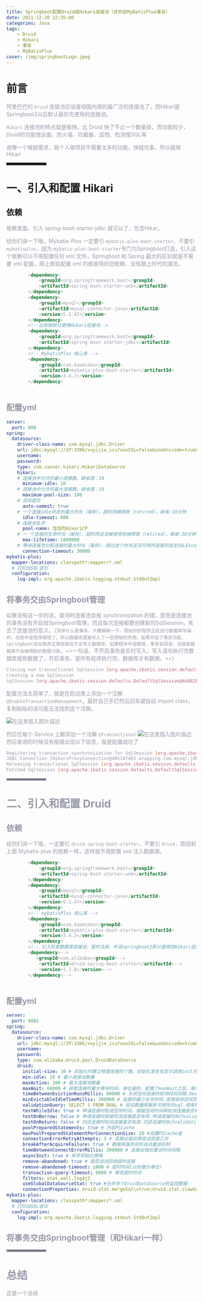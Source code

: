 ```yaml
---
title: Springboot配置Druid或Hikari连接池（并开启MyBatisPlus事务）
date: 2021-12-20 22:35:00
categories: Java
tags:
    - Druid
    - Hikari
    - 事务
    - MyBatisPlus
cover: /img/springbootLogo.jpeg
---
```

# 前言

<font color=#999AAA >阿里巴巴的 `Druid` 连接池应该是咱国内用的最广泛的连接池了，而Hikari是Springboot2以后默认最优先使用的连接池。</font>

<font color=#999AAA > `Hikari` 连接池的特点就是极快，比 Druid 快了不止一个数量级，而功能较少，Druid的功能很全面，防火墙、拦截器、监控、检测慢SQL等</font>

<font color=#999AAA >选哪一个根据需求，我个人做项目不需要太多的功能，快就完事，所以我用 Hikari</font>

<hr style=" border:solid; width:100px; height:1px;" color=#000000 size=1">


# 一、引入和配置 Hikari
##  依赖



<font color=#999AAA >依赖里面，引入 spring-boot-starter-jdbc 就可以了，包含Hikar。

<font color=#999AAA >给你们讲一下哦，Mybatis-Plus 一定要引 `mybatis-plus-boot-starter`，不要引 `mybatisplus`，因为 `mybatis-plus-boot-starter`专门为Springboot打造，引入这个依赖可以不用配置任何 xml 文件，Springboot 和 Spring 最大的区别就是不需要 xml 配置，网上那些配置 xml 的都是用的旧依赖，没有跟上时代的潮流。

```xml
		<dependency>
            <groupId>org.springframework.boot</groupId>
            <artifactId>spring-boot-starter-web</artifactId>
        </dependency>
        <dependency>
            <groupId>mysql</groupId>
            <artifactId>mysql-connector-java</artifactId>
            <version>5.1.47</version>
        </dependency>
        <!--此依赖默认使用Hikari连接池-->
        <dependency>
            <groupId>org.springframework.boot</groupId>
            <artifactId>spring-boot-starter-jdbc</artifactId>
        </dependency>
        <!-- MybatisPlus 核心库 -->
        <dependency>
            <groupId>com.baomidou</groupId>
            <artifactId>mybatis-plus-boot-starter</artifactId>
            <version>3.4.2</version>
        </dependency>
		
```


##  配置yml

```yaml
server:
  port: 808
spring:
  datasource:
    driver-class-name: com.mysql.jdbc.Driver
    url: jdbc:mysql://IP:3306/xuyijie_icu?useSSL=false&useUnicode=true&characterEncoding=UTF-8
    username:
    password:
    type: com.zaxxer.hikari.HikariDataSource
    hikari:
    # 连接池中允许的最小连接数。缺省值：10
      minimum-idle: 10
    # 连接池中允许的最大连接数。缺省值：10
      maximum-pool-size: 100
    # 自动提交
      auto-commit: true
    # 一个连接idle状态的最大时长（毫秒），超时则被释放（retired），缺省:10分钟
      idle-timeout: 600
    # 连接池名字
      pool-name: 泡泡的HikariCP
    # 一 个连接的生命时长（毫秒），超时而且没被使用则被释放（retired），缺省:30分钟，建议设置比数据库超时时长少30秒
      max-lifetime: 1800000
    # 等待连接池分配连接的最大时长（毫秒），超过这个时长还没可用的连接则发生SQLException， 缺省:30秒
      connection-timeout: 30000    
mybatis-plus:
  mapper-locations: classpath*:mapper/*.xml
  # 打印出SQL语句
  configuration:
    log-impl: org.apache.ibatis.logging.stdout.StdOutImpl
```

## 将事务交由Springboot管理

<font color=#999AAA >如果没有这一步的话，查询时连接池会报 synchronization 的错，意思是连接池的事务没有开启给Springboot管理，而且每次连接都要创建新的SqlSession，失去了连接池的意义。（`具体什么是事务，大概解释一下，假如你的程序正在进行数据库写操作，但是中途程序报错了，所以数据库里被写入了一些残缺的东西，如果开启了事务功能，springboot会在程序正常结束后才会写入数据库，如果程序中途报错，事务会回滚，也就是数据库不会被残缺的数据污染`，==一句话，不开启事务是实时写入，写入语句执行完数据库就有数据了，开启事务，是所有程序执行完，数据库才有数据。==）

```bash
Closing non transactional SqlSession [org.apache.ibatis.session.defaults.DefaultSqlSession@6d8811ab]
Creating a new SqlSession
SqlSession [org.apache.ibatis.session.defaults.DefaultSqlSession@4dd82b9a] was not registered for synchronization because synchronization is not active
```

<font color=#999AAA >配置方法太简单了，就是在启动类上添加一个注解 `@EnableTransactionManagement`，最好自己手打然后回车键自动 import class，复制粘贴的话可能无法找到这个注解。

![在这里插入图片描述](https://img-blog.csdnimg.cn/3083c337c466404b8fb638559d5a567b.png?x-oss-process=image/watermark,type_d3F5LXplbmhlaQ,shadow_50,text_Q1NETiBA57mB5Y2O5bC95aS05ruh5piv5q6H,size_20,color_FFFFFF,t_70,g_se,x_16)

<font color=#999AAA >然后在每个 Service 上都添加一个注解 `@Transactional`
![在这里插入图片描述](https://img-blog.csdnimg.cn/2ad1344ad981465387f1de32fe2cd31b.png?x-oss-process=image/watermark,type_d3F5LXplbmhlaQ,shadow_50,text_Q1NETiBA57mB5Y2O5bC95aS05ruh5piv5q6H,size_19,color_FFFFFF,t_70,g_se,x_16)
<font color=#999AAA >然后查询的时候没有报错出现以下信息，就是配置成功了

```bash
Registering transaction synchronization for SqlSession [org.apache.ibatis.session.defaults.DefaultSqlSession@3c34c1ee]
JDBC Connection [HikariProxyConnection@405147465 wrapping com.mysql.jdbc.JDBC4Connection@7e6e118a] will be managed by Spring
Releasing transactional SqlSession [org.apache.ibatis.session.defaults.DefaultSqlSession@3c34c1ee]
Fetched SqlSession [org.apache.ibatis.session.defaults.DefaultSqlSession@3c34c1ee] from current transactio
```


<hr style=" border:solid; width:100px; height:1px;" color=#000000 size=1">


# 二、引入和配置 Druid
## 依赖

<font color=#999AAA >给你们讲一下哦，一定要引 `druid-spring-boot-starter`，不要引 `druid`，原因和上面 Mybatis-plus 的依赖一样，这样就不用配置 xml 注入数据源。

```xml
		<dependency>
            <groupId>org.springframework.boot</groupId>
            <artifactId>spring-boot-starter-web</artifactId>
        </dependency>
        <dependency>
            <groupId>mysql</groupId>
            <artifactId>mysql-connector-java</artifactId>
            <version>5.1.47</version>
        </dependency>
        <!-- mybatisPlus 核心库 -->
        <dependency>
            <groupId>com.baomidou</groupId>
            <artifactId>mybatis-plus-boot-starter</artifactId>
            <version>3.4.2</version>
        </dependency>
        <!-- 引入阿里数据库连接池，暂时注掉，听说springboot2默认使用的Hikari连接池最快 -->
        <dependency>-->
           <groupId>com.alibaba</groupId>-->
            <artifactId>druid-spring-boot-starter</artifactId>-->
            <version>1.2.8</version>-->
        </dependency>-->
		
```


## 配置yml


```yaml
server:
  port: 8081
spring:
  datasource:
    driver-class-name: com.mysql.jdbc.Driver
    url: jdbc:mysql://IP:3306/xuyijie_icu?useSSL=false&useUnicode=true&characterEncoding=UTF-8
    username:
    password:
    type: com.alibaba.druid.pool.DruidDataSource
    druid:
      initial-size: 10 # 初始化时建立物理连接的个数。初始化发生在显示调用init方法，或者第一次getConnection时
      min-idle: 10 # 最小连接池数量
      maxActive: 200 # 最大连接池数量
      maxWait: 60000 # 获取连接时最大等待时间，单位毫秒。配置了maxWait之后，缺省启用公平锁，并发效率会有所下降，如果需要可以通过配置
      timeBetweenEvictionRunsMillis: 60000 # 关闭空闲连接的检测时间间隔.Destroy线程会检测连接的间隔时间，如果连接空闲时间大于等于minEvictableIdleTimeMillis则关闭物理连接。
      minEvictableIdleTimeMillis: 300000 # 连接的最小生存时间.连接保持空闲而不被驱逐的最小时间
      validationQuery: SELECT 1 FROM DUAL # 验证数据库服务可用性的sql.用来检测连接是否有效的sql 因数据库方言而差, 例如 oracle 应该写成 SELECT 1 FROM DUAL
      testWhileIdle: true # 申请连接时检测空闲时间，根据空闲时间再检测连接是否有效.建议配置为true，不影响性能，并且保证安全性。申请连接的时候检测，如果空闲时间大于timeBetweenEvictionRun
      testOnBorrow: false # 申请连接时直接检测连接是否有效.申请连接时执行validationQuery检测连接是否有效，做了这个配置会降低性能。
      testOnReturn: false # 归还连接时检测连接是否有效.归还连接时执行validationQuery检测连接是否有效，做了这个配置会降低性能。
      poolPreparedStatements: true # 开启PSCache
      maxPoolPreparedStatementPerConnectionSize: 20 #设置PSCache值
      connectionErrorRetryAttempts: 3 # 连接出错后再尝试连接三次
      breakAfterAcquireFailure: true # 数据库服务宕机自动重连机制
      timeBetweenConnectErrorMillis: 300000 # 连接出错后重试时间间隔
      asyncInit: true # 异步初始化策略
      remove-abandoned: true # 是否自动回收超时连接
      remove-abandoned-timeout: 1800 # 超时时间(以秒数为单位)
      transaction-query-timeout: 6000 # 事务超时时间
      filters: stat,wall,log4j2
      useGlobalDataSourceStat: true #合并多个DruidDataSource的监控数据
      connectionProperties: druid.stat.mergeSql\=true;druid.stat.slowSqlMillis\=5000 #通过connectProperties属性来打开mergeSql功能；慢SQL记录
mybatis-plus:
  mapper-locations: classpath*:mapper/*.xml
  # 打印出SQL语句
  configuration:
    log-impl: org.apache.ibatis.logging.stdout.StdOutImpl
```


## 将事务交由Springboot管理（和Hikari一样）

<hr style=" border:solid; width:100px; height:1px;" color=#000000 size=1">

# 总结
<font color=#999AAA >这是一个总结
